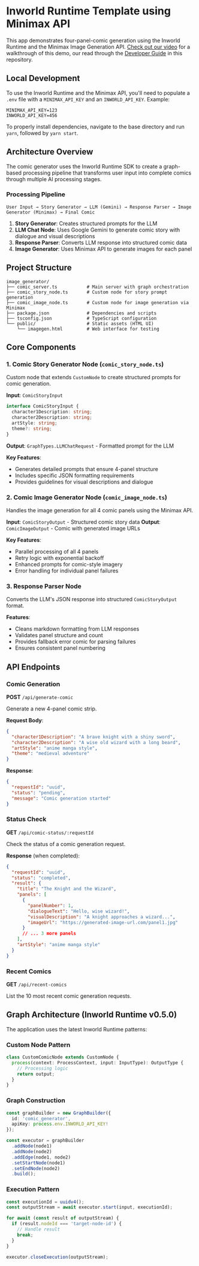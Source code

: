 # Inworld Runtime Template using Minimax API

This app demonstrates four-panel-comic generation using the Inworld Runtime and the Minimax Image Generation API. [Check out our video](https://www.youtube.com/watch?v=QJufvjcC85c) for a walkthrough of this demo, our read through the [Developer Guide](https://github.com/inworld-ai/runtime-comic-generator/blob/main/DEVELOPER_GUIDE.md) in this repository.

## Local Development
To use the Inworld Runtime and the Minimax API, you'll need to populate a `.env` file with a `MINIMAX_API_KEY` and an `INWORLD_API_KEY`. Example:

```
MINIMAX_API_KEY=123
INWORLD_API_KEY=456
```

To properly install dependencies, navigate to the base directory and run `yarn`, followed by `yarn start`. 

## Architecture Overview

The comic generator uses the Inworld Runtime SDK to create a graph-based processing pipeline that transforms user input into complete comics through multiple AI processing stages.

### Processing Pipeline

```
User Input → Story Generator → LLM (Gemini) → Response Parser → Image Generator (Minimax) → Final Comic
```

1. **Story Generator**: Creates structured prompts for the LLM
2. **LLM Chat Node**: Uses Google Gemini to generate comic story with dialogue and visual descriptions
3. **Response Parser**: Converts LLM response into structured comic data
4. **Image Generator**: Uses Minimax API to generate images for each panel

## Project Structure

```
image_generator/
├── comic_server.ts           # Main server with graph orchestration
├── comic_story_node.ts       # Custom node for story prompt generation
├── comic_image_node.ts       # Custom node for image generation via Minimax
├── package.json              # Dependencies and scripts
├── tsconfig.json             # TypeScript configuration
└── public/                   # Static assets (HTML UI)
    └── imagegen.html         # Web interface for testing
```

## Core Components

### 1. Comic Story Generator Node (`comic_story_node.ts`)

Custom node that extends `CustomNode` to create structured prompts for comic generation.

**Input**: `ComicStoryInput`
```typescript
interface ComicStoryInput {
  character1Description: string;
  character2Description: string;
  artStyle: string;
  theme?: string;
}
```

**Output**: `GraphTypes.LLMChatRequest` - Formatted prompt for the LLM

**Key Features**:
- Generates detailed prompts that ensure 4-panel structure
- Includes specific JSON formatting requirements
- Provides guidelines for visual descriptions and dialogue

### 2. Comic Image Generator Node (`comic_image_node.ts`)

Handles the image generation for all 4 comic panels using the Minimax API.

**Input**: `ComicStoryOutput` - Structured comic story data
**Output**: `ComicImageOutput` - Comic with generated image URLs

**Key Features**:
- Parallel processing of all 4 panels
- Retry logic with exponential backoff
- Enhanced prompts for comic-style imagery
- Error handling for individual panel failures

### 3. Response Parser Node

Converts the LLM's JSON response into structured `ComicStoryOutput` format.

**Features**:
- Cleans markdown formatting from LLM responses
- Validates panel structure and count
- Provides fallback error comic for parsing failures
- Ensures consistent panel numbering

## API Endpoints

### Comic Generation

**POST** `/api/generate-comic`

Generate a new 4-panel comic strip.

**Request Body**:
```json
{
  "character1Description": "A brave knight with a shiny sword",
  "character2Description": "A wise old wizard with a long beard", 
  "artStyle": "anime manga style",
  "theme": "medieval adventure"
}
```

**Response**:
```json
{
  "requestId": "uuid",
  "status": "pending",
  "message": "Comic generation started"
}
```

### Status Check

**GET** `/api/comic-status/:requestId`

Check the status of a comic generation request.

**Response** (when completed):
```json
{
  "requestId": "uuid",
  "status": "completed", 
  "result": {
    "title": "The Knight and the Wizard",
    "panels": [
      {
        "panelNumber": 1,
        "dialogueText": "Hello, wise wizard!",
        "visualDescription": "A knight approaches a wizard...",
        "imageUrl": "https://generated-image-url.com/panel1.jpg"
      }
      // ... 3 more panels
    ],
    "artStyle": "anime manga style"
  }
}
```

### Recent Comics

**GET** `/api/recent-comics`

List the 10 most recent comic generation requests.

## Graph Architecture (Inworld Runtime v0.5.0)

The application uses the latest Inworld Runtime patterns:

### Custom Node Pattern
```typescript
class CustomComicNode extends CustomNode {
  process(context: ProcessContext, input: InputType): OutputType {
    // Processing logic
    return output;
  }
}
```

### Graph Construction
```typescript
const graphBuilder = new GraphBuilder({ 
  id: 'comic_generator',
  apiKey: process.env.INWORLD_API_KEY!
});

const executor = graphBuilder
  .addNode(node1)
  .addNode(node2)
  .addEdge(node1, node2)
  .setStartNode(node1)
  .setEndNode(node2)
  .build();
```

### Execution Pattern
```typescript
const executionId = uuidv4();
const outputStream = await executor.start(input, executionId);

for await (const result of outputStream) {
  if (result.nodeId === 'target-node-id') {
    // Handle result
    break;
  }
}

executor.closeExecution(outputStream);
```
